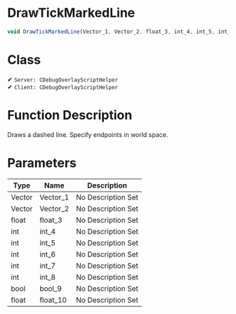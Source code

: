 # DrawTickMarkedLine
```js	
void DrawTickMarkedLine(Vector_1, Vector_2, float_3, int_4, int_5, int_6, int_7, int_8, bool_9, float_10)
```
# Class
✔ `Server: CDebugOverlayScriptHelper`  
✔ `Client: CDebugOverlayScriptHelper`  

# Function Description
Draws a dashed line. Specify endpoints in world space.
# Parameters
Type|Name|Description
--|--|--
Vector|Vector_1|No Description Set
Vector|Vector_2|No Description Set
float|float_3|No Description Set
int|int_4|No Description Set
int|int_5|No Description Set
int|int_6|No Description Set
int|int_7|No Description Set
int|int_8|No Description Set
bool|bool_9|No Description Set
float|float_10|No Description Set
